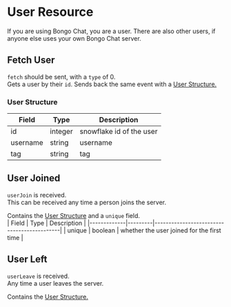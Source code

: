 # User Resource
If you are using Bongo Chat, you are a user. There are also other users, if anyone else uses your own Bongo Chat server.  

## Fetch User
`fetch` should be sent, with a `type` of 0.  
Gets a user by their `id`.
Sends back the same event with a [User Structure.](#user-structure)

### User Structure
| Field       | Type    | Description                                |
|-------------|---------|--------------------------------------------|
| id          | integer | snowflake id of the user                   |  
| username    | string  | username                                   |
| tag         | string  | tag                                        |  

## User Joined
`userJoin` is received.  
This can be received any time a person joins the server.  

Contains the [User Structure](#user-structure) and a `unique` field.  
| Field       | Type    | Description                                |
|-------------|---------|--------------------------------------------|
| unique      | boolean | whether the user joined for the first time |  

## User Left
`userLeave` is received.  
Any time a user leaves the server.  

Contains the [User Structure.](#user-structure)
